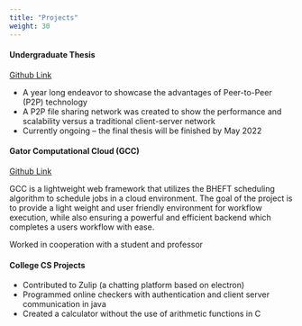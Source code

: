 ```yaml
---
title: "Projects"
weight: 30
---
```


#### Undergraduate Thesis

[Github Link](https://github.com/clmisback/P2P-Implementation)

* A year long endeavor to showcase the advantages of Peer-to-Peer (P2P) technology
* A P2P file sharing network was created to show the performance and scalability versus a traditional client-server network
* Currently ongoing – the final thesis will be finished by May 2022

#### Gator Computational Cloud (GCC)

[Github Link](https://github.com/Gator-Computational-Cloud/charles_submission)

GCC is a lightweight web framework that utilizes the BHEFT scheduling algorithm to schedule jobs in a cloud environment. The goal of the project is to provide a light weight and user friendly environment for workflow execution, while also ensuring a powerful and efficient backend which completes a users workflow with ease.

Worked in cooperation with a student and professor

#### College CS Projects

* Contributed to Zulip (a chatting platform based on electron)
* Programmed online checkers with authentication and client server communication in java
* Created a calculator without the use of arithmetic functions in C